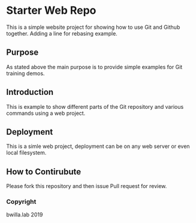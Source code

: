 # Starter Web Repo

This is a simple website project for showing how to use Git and Github together. Adding a line for rebasing example.

## Purpose

As stated above the main purpose is to provide simple examples for Git training demos.

## Introduction

This is example to show different parts of the Git repository and various commands using a web project.

## Deployment

This is a simle web project, deployment can be on any web server or even local filesystem.

## How to Contirubute

Please fork this repository and then issue Pull request for review.

### Copyright

bwilla.lab 2019